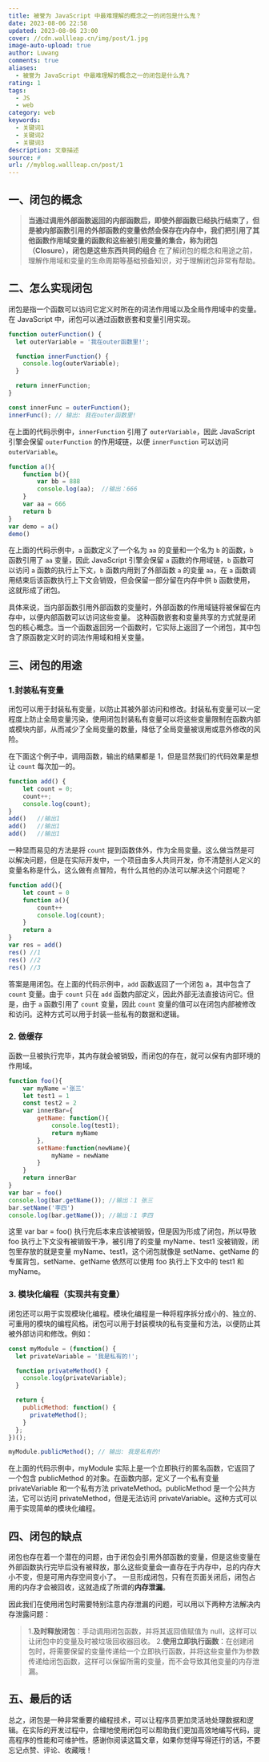 ```yaml
---
title: 被誉为 JavaScript 中最难理解的概念之一的闭包是什么鬼？
date: 2023-08-06 22:58
updated: 2023-08-06 23:00
cover: //cdn.wallleap.cn/img/post/1.jpg
image-auto-upload: true
author: Luwang
comments: true
aliases:
  - 被誉为 JavaScript 中最难理解的概念之一的闭包是什么鬼？
rating: 1
tags:
  - JS
  - web
category: web
keywords:
  - 关键词1
  - 关键词2
  - 关键词3
description: 文章描述
source: #
url: //myblog.wallleap.cn/post/1
---
```


## 一、闭包的概念

> **当通过调用外部函数返回的内部函数后，即使外部函数已经执行结束了，但是被内部函数引用的外部函数的变量依然会保存在内存中，我们把引用了其他函数作用域变量的函数和这些被引用变量的集合，称为闭包（Closure），闭包是这些东西共同的组合**
> 在了解闭包的概念和用途之前，理解作用域和变量的生命周期等基础预备知识，对于理解闭包非常有帮助。

## 二、怎么实现闭包

闭包是指一个函数可以访问它定义时所在的词法作用域以及全局作用域中的变量。在 JavaScript 中，闭包可以通过函数嵌套和变量引用实现。

```js
function outerFunction() {
  let outerVariable = '我在outer函数里!';

  function innerFunction() {
    console.log(outerVariable);
  }

  return innerFunction;
}

const innerFunc = outerFunction();
innerFunc(); // 输出: 我在outer函数里!
```

在上面的代码示例中，`innerFunction` 引用了 `outerVariable`，因此 JavaScript 引擎会保留 `outerFunction` 的作用域链，以便 `innerFunction` 可以访问 `outerVariable`。

```js
function a(){
    function b(){
        var bb = 888
        console.log(aa);  //输出：666
    }
    var aa = 666
    return b
}
var demo = a()
demo()
```

在上面的代码示例中，`a` 函数定义了一个名为 `aa` 的变量和一个名为 `b` 的函数，`b` 函数引用了 `aa` 变量，因此 JavaScript 引擎会保留 `a` 函数的作用域链，`b` 函数可以访问 `a` 函数的执行上下文，`b` 函数内用到了外部函数 `a` 的变量 `aa`，在 `a` 函数调用结束后该函数执行上下文会销毁，但会保留一部分留在内存中供 `b` 函数使用，这就形成了闭包。

具体来说，当内部函数引用外部函数的变量时，外部函数的作用域链将被保留在内存中，以便内部函数可以访问这些变量。 这种函数嵌套和变量共享的方式就是闭包的核心概念。当一个函数返回另一个函数时，它实际上返回了一个闭包，其中包含了原函数定义时的词法作用域和相关变量。

## 三、闭包的用途

### 1.封装私有变量

闭包可以用于封装私有变量，以防止其被外部访问和修改。封装私有变量可以一定程度上防止全局变量污染，使用闭包封装私有变量可以将这些变量限制在函数内部或模块内部，从而减少了全局变量的数量，降低了全局变量被误用或意外修改的风险。

在下面这个例子中，调用函数，输出的结果都是 1，但是显然我们的代码效果是想让 `count` 每次加一的。

```js
function add() {
    let count = 0;
    count++;
    console.log(count);
}
add()   //输出1
add()   //输出1
add()   //输出1
```

一种显而易见的方法是将 `count` 提到函数体外，作为全局变量。这么做当然是可以解决问题，但是在实际开发中，一个项目由多人共同开发，你不清楚别人定义的变量名称是什么，这么做有点冒险，有什么其他的办法可以解决这个问题呢？

```js
function add(){
    let count = 0
    function a(){
        count++
        console.log(count);
    }
    return a
}
var res = add() 
res() //1 
res() //2
res() //3
```

答案是用闭包。在上面的代码示例中，`add` 函数返回了一个闭包 a，其中包含了 `count` 变量。由于 `count` 只在 `add` 函数内部定义，因此外部无法直接访问它。但是，由于 `a` 函数引用了 `count` 变量，因此 `count` 变量的值可以在闭包内部被修改和访问。这种方式可以用于封装一些私有的数据和逻辑。

### 2\. 做缓存

函数一旦被执行完毕，其内存就会被销毁，而闭包的存在，就可以保有内部环境的作用域。

```js
function foo(){
    var myName ='张三'
    let test1 = 1
    const test2 = 2 
    var innerBar={
        getName: function(){
            console.log(test1);
            return myName
        },
        setName:function(newName){
            myName = newName
        }
    }
    return innerBar
}
var bar = foo()   
console.log(bar.getName()); //输出：1 张三
bar.setName('李四')
console.log(bar.getName()); //输出：1 李四
```

这里 var bar = foo() 执行完后本来应该被销毁，但是因为形成了闭包，所以导致 foo 执行上下文没有被销毁干净，被引用了的变量 myName、test1 没被销毁，闭包里存放的就是变量 myName、test1，这个闭包就像是 setName、getName 的专属背包，setName、getName 依然可以使用 foo 执行上下文中的 test1 和 myName。

### 3\. 模块化编程（实现共有变量）

闭包还可以用于实现模块化编程。模块化编程是一种将程序拆分成小的、独立的、可重用的模块的编程风格。闭包可以用于封装模块的私有变量和方法，以便防止其被外部访问和修改。例如：

```js
const myModule = (function() {
  let privateVariable = '我是私有的!';

  function privateMethod() {
    console.log(privateVariable);
  }

  return {
    publicMethod: function() {
      privateMethod();
    }
  };
})();

myModule.publicMethod(); // 输出: 我是私有的!
```

在上面的代码示例中，myModule 实际上是一个立即执行的匿名函数，它返回了一个包含 publicMethod 的对象。在函数内部，定义了一个私有变量 privateVariable 和一个私有方法 privateMethod。publicMethod 是一个公共方法，它可以访问 privateMethod，但是无法访问 privateVariable。这种方式可以用于实现简单的模块化编程。

## 四、闭包的缺点

闭包也存在着一个潜在的问题，由于闭包会引用外部函数的变量，但是这些变量在外部函数执行完毕后没有被释放，那么这些变量会一直存在于内存中，总的内存大小不变，但是可用内存空间变小了。 一旦形成闭包，只有在页面关闭后，闭包占用的内存才会被回收，这就造成了所谓的**内存泄漏**。

因此我们在使用闭包时需要特别注意内存泄漏的问题，可以用以下两种方法解决内存泄露问题：

> 1.**及时释放闭包**：手动调用闭包函数，并将其返回值赋值为 null，这样可以让闭包中的变量及时被垃圾回收器回收。
> 2.**使用立即执行函数**：在创建闭包时，将需要保留的变量传递给一个立即执行函数，并将这些变量作为参数传递给闭包函数，这样可以保留所需的变量，而不会导致其他变量的内存泄漏。

## 五、最后的话

总之，闭包是一种非常重要的编程技术，可以让程序员更加灵活地处理数据和逻辑。在实际的开发过程中，合理地使用闭包可以帮助我们更加高效地编写代码，提高程序的性能和可维护性。感谢你阅读这篇文章，如果你觉得写得还行的话，不要忘记点赞、评论、收藏哦！
